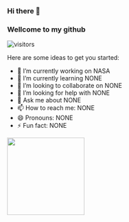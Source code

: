 ### Hi there 👋 
### Wellcome to my github

![visitors](https://visitor-badge.glitch.me/badge?page_id=page.id)

Here are some ideas to get you started:

- 🔭 I’m currently working on NASA
- 🌱 I’m currently learning NONE
- 👯 I’m looking to collaborate on NONE
- 🤔 I’m looking for help with NONE
- 💬 Ask me about NONE
- 📫 How to reach me: NONE
- 😄 Pronouns: NONE
- ⚡ Fun fact: NONE

<img height="180em" src="https://github-readme-stats.vercel.app/api?username=Tam&show_icons=true&hide_border=true&&count_private=true&include_all_commits=true" />
<!--START_SECTION:waka-->
<!--END_SECTION:waka-->


